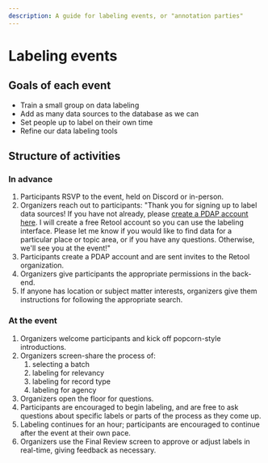 ```yaml
---
description: A guide for labeling events, or "annotation parties"
---
```


# Labeling events

## Goals of each event

* Train a small group on data labeling
* Add as many data sources to the database as we can
* Set people up to label on their own time
* Refine our data labeling tools

## Structure of activities

### In advance

1. Participants RSVP to the event, held on Discord or in-person.
2. Organizers reach out to participants: "Thank you for signing up to label data sources! If you have not already, please [create a PDAP account here](https://pdap.io/sign-up?beta=true). I will create a free Retool account so you can use the labeling interface. Please let me know if you would like to find data for a particular place or topic area, or if you have any questions. Otherwise, we'll see you at the event!"
3. Participants create a PDAP account and are sent invites to the Retool organization.
4. Organizers give participants the appropriate permissions in the back-end.
5. If anyone has location or subject matter interests, organizers give them instructions for following the appropriate search.

### At the event

1. Organizers welcome participants and kick off popcorn-style introductions.
2. Organizers screen-share the process of:
   1. selecting a batch
   2. labeling for relevancy
   3. labeling for record type
   4. labeling for agency
3. Organizers open the floor for questions.
4. Participants are encouraged to begin labeling, and are free to ask questions about specific labels or parts of the process as they come up.
5. Labeling continues for an hour; participants are encouraged to continue after the event at their own pace.
6. Organizers use the Final Review screen to approve or adjust labels in real-time, giving feedback as necessary.
